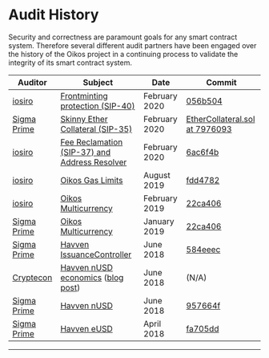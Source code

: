 # Audit History

Security and correctness are paramount goals for any smart contract
system. Therefore several different audit partners have been engaged
over the history of the Oikos project in a continuing process to
validate the integrity of its smart contract system.

| Auditor                               | Subject                                                                                                                                                                      | Date          | Commit                                                                                                                                                 |
| ------------------------------------- | ---------------------------------------------------------------------------------------------------------------------------------------------------------------------------- | ------------- | ------------------------------------------------------------------------------------------------------------------------------------------------------ |
| [iosiro](https://www.iosiro.com/)     | [Frontminting protection (SIP-40)](https://iosiro.com/audits/oikos-pr-435-smart-contract-audit)                                                                          | February 2020 | [056b504](https://github.com/oikos-cash/oikos-bsc/tree/056b504c11e530d725ad9349cf6b700f3a135468)                                                      |
| [Sigma Prime](https://sigmaprime.io/) | [Skinny Ether Collateral (SIP-35)](https://www.oikos.cash/uploads/sigp_ether_collateral_audit_report.pdf)                                                                  | February 2020 | [EtherCollateral.sol at 7976093](https://github.com/oikos-cash/oikos-bsc/blob/79760933719b1222a83f1978a4b94e4e673bc2a6/contracts/EtherCollateral.sol) |
| [iosiro](https://www.iosiro.com/)     | [Fee Reclamation (SIP-37) and Address Resolver](https://www.iosiro.com/audits/oikos-SIP37-smart-contract-audit)                                                          | February 2020 | [6ac6f4b](https://github.com/oikos-cash/oikos-bsc/tree/6ac6f4b642e6f06e7531d9fcdfd655ad27acda9e)                                                      |
| [iosiro](https://www.iosiro.com/)     | [Oikos Gas Limits](https://www.iosiro.com/audits/oikos-phase-2-smart-contract-audit)                                                                                 | August 2019   | [fdd4782](https://github.com/oikos-cash/oikos-bsc/tree/fdd4782ebebd7b4892c8a68000f76708d5d1aa7b)                                                      |
| [iosiro](https://www.iosiro.com/)     | [Oikos Multicurrency](https://www.iosiro.com/audits/oikos-phase-1-smart-contract-audit)                                                                              | February 2019 | [22ca406](https://github.com/oikos-cash/oikos-bsc/tree/22ca4064ed1f295675d2d8d2c6e21c9e52825dab)                                                      |
| [Sigma Prime](https://sigmaprime.io/) | [Oikos Multicurrency](https://www.oikos.cash/uploads/sigma-prime-oikos-audit-report_2_0.pdf)                                                                       | January 2019  | [22ca406](https://github.com/oikos-cash/oikos-bsc/tree/22ca4064ed1f295675d2d8d2c6e21c9e52825dab)                                                      |
| [Sigma Prime](https://sigmaprime.io/) | [Havven IssuanceController](https://github.com/sigp/public-audits/blob/master/havven-2018-06-18/review.pdf)                                                                  | June 2018     | [584eeec](https://github.com/oikos-cash/oikos-bsc/blob/584eeec404af5166dca125f904ee4a8a7c9c3b8c/contracts/IssuanceController.sol)                     |
| [Cryptecon](https://cryptecon.org/)   | [Havven nUSD economics](https://old.havven.io/uploads/havven_cryptecon_report_may_2018.pdf) ([blog post](https://blog.oikos.cash/havven-validated-by-cryptecon-analysis/)) | June 2018     | (N/A)                                                                                                                                                  |
| [Sigma Prime](https://sigmaprime.io/) | [Havven nUSD](https://github.com/sigp/public-audits/blob/master/havven-2018-06-06/havven-review.pdf)                                                                         | June 2018     | [957664f](https://github.com/oikos-cash/oikos-bsc/tree/957664f)                                                                                       |
| [Sigma Prime](https://sigmaprime.io/) | [Havven eUSD](https://github.com/sigp/public-audits/tree/master/havven-2018-04-05/README.md)                                                                                 | April 2018    | [fa705dd](https://github.com/oikos-cash/oikos-bsc/tree/fa705dd)                                                                                       |

---
